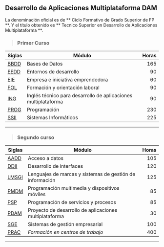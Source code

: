 ## Desarrollo de Aplicaciones Multiplataforma DAM ##
La denominación oficial es de ** Ciclo Formativo de Grado Superior de FP **.
Y el título obtenido es ** Tecnico Superior en Desarrollo de Aplicaciones Multiplataforma **.

>### Primer Curso ###

| Siglas |                    Módulo                                  | Horas |
| ---- | -------------------------------------------------------------- | ---:|
| [BBDD](BBDD) | Bases de Datos                                                 | 165 |
| [EEDD](EEDD) | Entornos de desarrollo                                         |  90 |
| [EIE](EIE)   | Empresa e iniciativa emprendedora                              |  60 |
| [FOL](FOL)   | Formación y orientación laboral                                |  90 |
| [ING](ING)   | Inglés técnico para desarrollo de aplicaciones multiplataforma |  90 |
| [PROG](PROG) | Programación                                                   | 230 |
| [SSII](SSII) | Sistemas Informáticos                                          | 225 |
---
>### Segundo curso ###

| Siglas |                    Módulo                             | Horas |
| ----- | -------------------------------------------------------- | ---:|
| [AADD](Segundo_Curo/AADD)   | Acceso a datos                                           | 105 |
| [DDII](Segundo_Curo/DDII)   | Desarrollo de interfaces                                 | 120 |
| [LMSGI](Segundo_Curo/LMSGI) | Lenguajes de marcas y sistemas de gestión de información | 125 |
| [PMDM](Segundo_Curo/PMDM)   | Programación multimedia y dispositivos móviles           |  85 |
| [PSP](Segundo_Curo/PSP)     | Programación de servicios y procesos                     |  85 |
| [PDAM](Segundo_Curo/PDAM)   | Proyecto de desarrollo de aplicaciones multiplataforma   |  30 |
| [SGE](Segundo_Curo/SGE) 	 | Sistemas de gestión empresarial                          | 100 |
| [PRAC](Segundo_Curo/PRAC)   | *Formación en centros de trabajo*                        | 400 |
---
